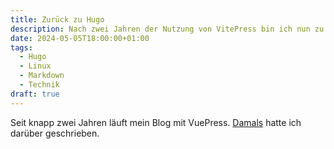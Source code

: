 ```yaml
---
title: Zurück zu Hugo
description: Nach zwei Jahren der Nutzung von VitePress bin ich nun zu Hugo zurück gekehrt. Aber wieso?
date: 2024-05-05T18:00:00+01:00
tags:
  - Hugo
  - Linux
  - Markdown
  - Technik
draft: true
---
```

Seit knapp zwei Jahren läuft mein Blog mit VuePress. [Damals](/post/vitepress/) hatte ich darüber geschrieben.